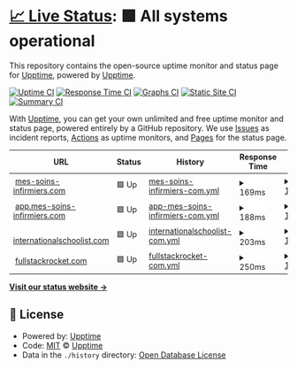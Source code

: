 # [📈 Live Status](https://upptime.github.io/upptime): <!--live status--> **🟩 All systems operational**

This repository contains the open-source uptime monitor and status page for [Upptime](https://upptime.js.org), powered by [Upptime](https://github.com/upptime/upptime).

[![Uptime CI](https://github.com/upptime/upptime/workflows/Uptime%20CI/badge.svg)](https://github.com/upptime/upptime/actions?query=workflow%3A%22Uptime+CI%22)
[![Response Time CI](https://github.com/upptime/upptime/workflows/Response%20Time%20CI/badge.svg)](https://github.com/upptime/upptime/actions?query=workflow%3A%22Response+Time+CI%22)
[![Graphs CI](https://github.com/upptime/upptime/workflows/Graphs%20CI/badge.svg)](https://github.com/upptime/upptime/actions?query=workflow%3A%22Graphs+CI%22)
[![Static Site CI](https://github.com/upptime/upptime/workflows/Static%20Site%20CI/badge.svg)](https://github.com/upptime/upptime/actions?query=workflow%3A%22Static+Site+CI%22)
[![Summary CI](https://github.com/upptime/upptime/workflows/Summary%20CI/badge.svg)](https://github.com/upptime/upptime/actions?query=workflow%3A%22Summary+CI%22)

With [Upptime](https://upptime.js.org), you can get your own unlimited and free uptime monitor and status page, powered entirely by a GitHub repository. We use [Issues](https://github.com/upptime/upptime/issues) as incident reports, [Actions](https://github.com/upptime/upptime/actions) as uptime monitors, and [Pages](https://upptime.github.io/upptime) for the status page.

<!--start: status pages-->
<!-- This summary is generated by Upptime (https://github.com/upptime/upptime) -->
<!-- Do not edit this manually, your changes will be overwritten -->
<!-- prettier-ignore -->
| URL | Status | History | Response Time | Uptime |
| --- | ------ | ------- | ------------- | ------ |
| <img alt="" src="https://icons.duckduckgo.com/ip3/www.mes-soins-infirmiers.com.ico" height="13"> [mes-soins-infirmiers.com](https://www.mes-soins-infirmiers.com) | 🟩 Up | [mes-soins-infirmiers-com.yml](https://github.com/svengau/upptime/commits/HEAD/history/mes-soins-infirmiers-com.yml) | <details><summary><img alt="Response time graph" src="./graphs/mes-soins-infirmiers-com/response-time-week.png" height="20"> 169ms</summary><br><a href="https://upptime.github.io/upptime/history/mes-soins-infirmiers-com"><img alt="Response time 154" src="https://img.shields.io/endpoint?url=https%3A%2F%2Fraw.githubusercontent.com%2Fsvengau%2Fupptime%2FHEAD%2Fapi%2Fmes-soins-infirmiers-com%2Fresponse-time.json"></a><br><a href="https://upptime.github.io/upptime/history/mes-soins-infirmiers-com"><img alt="24-hour response time 171" src="https://img.shields.io/endpoint?url=https%3A%2F%2Fraw.githubusercontent.com%2Fsvengau%2Fupptime%2FHEAD%2Fapi%2Fmes-soins-infirmiers-com%2Fresponse-time-day.json"></a><br><a href="https://upptime.github.io/upptime/history/mes-soins-infirmiers-com"><img alt="7-day response time 169" src="https://img.shields.io/endpoint?url=https%3A%2F%2Fraw.githubusercontent.com%2Fsvengau%2Fupptime%2FHEAD%2Fapi%2Fmes-soins-infirmiers-com%2Fresponse-time-week.json"></a><br><a href="https://upptime.github.io/upptime/history/mes-soins-infirmiers-com"><img alt="30-day response time 174" src="https://img.shields.io/endpoint?url=https%3A%2F%2Fraw.githubusercontent.com%2Fsvengau%2Fupptime%2FHEAD%2Fapi%2Fmes-soins-infirmiers-com%2Fresponse-time-month.json"></a><br><a href="https://upptime.github.io/upptime/history/mes-soins-infirmiers-com"><img alt="1-year response time 154" src="https://img.shields.io/endpoint?url=https%3A%2F%2Fraw.githubusercontent.com%2Fsvengau%2Fupptime%2FHEAD%2Fapi%2Fmes-soins-infirmiers-com%2Fresponse-time-year.json"></a></details> | <details><summary><a href="https://upptime.github.io/upptime/history/mes-soins-infirmiers-com">100.00%</a></summary><a href="https://upptime.github.io/upptime/history/mes-soins-infirmiers-com"><img alt="All-time uptime 99.50%" src="https://img.shields.io/endpoint?url=https%3A%2F%2Fraw.githubusercontent.com%2Fsvengau%2Fupptime%2FHEAD%2Fapi%2Fmes-soins-infirmiers-com%2Fuptime.json"></a><br><a href="https://upptime.github.io/upptime/history/mes-soins-infirmiers-com"><img alt="24-hour uptime 100.00%" src="https://img.shields.io/endpoint?url=https%3A%2F%2Fraw.githubusercontent.com%2Fsvengau%2Fupptime%2FHEAD%2Fapi%2Fmes-soins-infirmiers-com%2Fuptime-day.json"></a><br><a href="https://upptime.github.io/upptime/history/mes-soins-infirmiers-com"><img alt="7-day uptime 100.00%" src="https://img.shields.io/endpoint?url=https%3A%2F%2Fraw.githubusercontent.com%2Fsvengau%2Fupptime%2FHEAD%2Fapi%2Fmes-soins-infirmiers-com%2Fuptime-week.json"></a><br><a href="https://upptime.github.io/upptime/history/mes-soins-infirmiers-com"><img alt="30-day uptime 100.00%" src="https://img.shields.io/endpoint?url=https%3A%2F%2Fraw.githubusercontent.com%2Fsvengau%2Fupptime%2FHEAD%2Fapi%2Fmes-soins-infirmiers-com%2Fuptime-month.json"></a><br><a href="https://upptime.github.io/upptime/history/mes-soins-infirmiers-com"><img alt="1-year uptime 99.74%" src="https://img.shields.io/endpoint?url=https%3A%2F%2Fraw.githubusercontent.com%2Fsvengau%2Fupptime%2FHEAD%2Fapi%2Fmes-soins-infirmiers-com%2Fuptime-year.json"></a></details>
| <img alt="" src="https://icons.duckduckgo.com/ip3/app.mes-soins-infirmiers.com.ico" height="13"> [app.mes-soins-infirmiers.com](https://app.mes-soins-infirmiers.com) | 🟩 Up | [app-mes-soins-infirmiers-com.yml](https://github.com/svengau/upptime/commits/HEAD/history/app-mes-soins-infirmiers-com.yml) | <details><summary><img alt="Response time graph" src="./graphs/app-mes-soins-infirmiers-com/response-time-week.png" height="20"> 188ms</summary><br><a href="https://upptime.github.io/upptime/history/app-mes-soins-infirmiers-com"><img alt="Response time 215" src="https://img.shields.io/endpoint?url=https%3A%2F%2Fraw.githubusercontent.com%2Fsvengau%2Fupptime%2FHEAD%2Fapi%2Fapp-mes-soins-infirmiers-com%2Fresponse-time.json"></a><br><a href="https://upptime.github.io/upptime/history/app-mes-soins-infirmiers-com"><img alt="24-hour response time 126" src="https://img.shields.io/endpoint?url=https%3A%2F%2Fraw.githubusercontent.com%2Fsvengau%2Fupptime%2FHEAD%2Fapi%2Fapp-mes-soins-infirmiers-com%2Fresponse-time-day.json"></a><br><a href="https://upptime.github.io/upptime/history/app-mes-soins-infirmiers-com"><img alt="7-day response time 188" src="https://img.shields.io/endpoint?url=https%3A%2F%2Fraw.githubusercontent.com%2Fsvengau%2Fupptime%2FHEAD%2Fapi%2Fapp-mes-soins-infirmiers-com%2Fresponse-time-week.json"></a><br><a href="https://upptime.github.io/upptime/history/app-mes-soins-infirmiers-com"><img alt="30-day response time 248" src="https://img.shields.io/endpoint?url=https%3A%2F%2Fraw.githubusercontent.com%2Fsvengau%2Fupptime%2FHEAD%2Fapi%2Fapp-mes-soins-infirmiers-com%2Fresponse-time-month.json"></a><br><a href="https://upptime.github.io/upptime/history/app-mes-soins-infirmiers-com"><img alt="1-year response time 208" src="https://img.shields.io/endpoint?url=https%3A%2F%2Fraw.githubusercontent.com%2Fsvengau%2Fupptime%2FHEAD%2Fapi%2Fapp-mes-soins-infirmiers-com%2Fresponse-time-year.json"></a></details> | <details><summary><a href="https://upptime.github.io/upptime/history/app-mes-soins-infirmiers-com">100.00%</a></summary><a href="https://upptime.github.io/upptime/history/app-mes-soins-infirmiers-com"><img alt="All-time uptime 99.58%" src="https://img.shields.io/endpoint?url=https%3A%2F%2Fraw.githubusercontent.com%2Fsvengau%2Fupptime%2FHEAD%2Fapi%2Fapp-mes-soins-infirmiers-com%2Fuptime.json"></a><br><a href="https://upptime.github.io/upptime/history/app-mes-soins-infirmiers-com"><img alt="24-hour uptime 100.00%" src="https://img.shields.io/endpoint?url=https%3A%2F%2Fraw.githubusercontent.com%2Fsvengau%2Fupptime%2FHEAD%2Fapi%2Fapp-mes-soins-infirmiers-com%2Fuptime-day.json"></a><br><a href="https://upptime.github.io/upptime/history/app-mes-soins-infirmiers-com"><img alt="7-day uptime 100.00%" src="https://img.shields.io/endpoint?url=https%3A%2F%2Fraw.githubusercontent.com%2Fsvengau%2Fupptime%2FHEAD%2Fapi%2Fapp-mes-soins-infirmiers-com%2Fuptime-week.json"></a><br><a href="https://upptime.github.io/upptime/history/app-mes-soins-infirmiers-com"><img alt="30-day uptime 100.00%" src="https://img.shields.io/endpoint?url=https%3A%2F%2Fraw.githubusercontent.com%2Fsvengau%2Fupptime%2FHEAD%2Fapi%2Fapp-mes-soins-infirmiers-com%2Fuptime-month.json"></a><br><a href="https://upptime.github.io/upptime/history/app-mes-soins-infirmiers-com"><img alt="1-year uptime 99.99%" src="https://img.shields.io/endpoint?url=https%3A%2F%2Fraw.githubusercontent.com%2Fsvengau%2Fupptime%2FHEAD%2Fapi%2Fapp-mes-soins-infirmiers-com%2Fuptime-year.json"></a></details>
| <img alt="" src="https://icons.duckduckgo.com/ip3/www.internationalschoolist.com.ico" height="13"> [internationalschoolist.com](https://www.internationalschoolist.com) | 🟩 Up | [internationalschoolist-com.yml](https://github.com/svengau/upptime/commits/HEAD/history/internationalschoolist-com.yml) | <details><summary><img alt="Response time graph" src="./graphs/internationalschoolist-com/response-time-week.png" height="20"> 203ms</summary><br><a href="https://upptime.github.io/upptime/history/internationalschoolist-com"><img alt="Response time 180" src="https://img.shields.io/endpoint?url=https%3A%2F%2Fraw.githubusercontent.com%2Fsvengau%2Fupptime%2FHEAD%2Fapi%2Finternationalschoolist-com%2Fresponse-time.json"></a><br><a href="https://upptime.github.io/upptime/history/internationalschoolist-com"><img alt="24-hour response time 154" src="https://img.shields.io/endpoint?url=https%3A%2F%2Fraw.githubusercontent.com%2Fsvengau%2Fupptime%2FHEAD%2Fapi%2Finternationalschoolist-com%2Fresponse-time-day.json"></a><br><a href="https://upptime.github.io/upptime/history/internationalschoolist-com"><img alt="7-day response time 203" src="https://img.shields.io/endpoint?url=https%3A%2F%2Fraw.githubusercontent.com%2Fsvengau%2Fupptime%2FHEAD%2Fapi%2Finternationalschoolist-com%2Fresponse-time-week.json"></a><br><a href="https://upptime.github.io/upptime/history/internationalschoolist-com"><img alt="30-day response time 168" src="https://img.shields.io/endpoint?url=https%3A%2F%2Fraw.githubusercontent.com%2Fsvengau%2Fupptime%2FHEAD%2Fapi%2Finternationalschoolist-com%2Fresponse-time-month.json"></a><br><a href="https://upptime.github.io/upptime/history/internationalschoolist-com"><img alt="1-year response time 180" src="https://img.shields.io/endpoint?url=https%3A%2F%2Fraw.githubusercontent.com%2Fsvengau%2Fupptime%2FHEAD%2Fapi%2Finternationalschoolist-com%2Fresponse-time-year.json"></a></details> | <details><summary><a href="https://upptime.github.io/upptime/history/internationalschoolist-com">100.00%</a></summary><a href="https://upptime.github.io/upptime/history/internationalschoolist-com"><img alt="All-time uptime 99.59%" src="https://img.shields.io/endpoint?url=https%3A%2F%2Fraw.githubusercontent.com%2Fsvengau%2Fupptime%2FHEAD%2Fapi%2Finternationalschoolist-com%2Fuptime.json"></a><br><a href="https://upptime.github.io/upptime/history/internationalschoolist-com"><img alt="24-hour uptime 100.00%" src="https://img.shields.io/endpoint?url=https%3A%2F%2Fraw.githubusercontent.com%2Fsvengau%2Fupptime%2FHEAD%2Fapi%2Finternationalschoolist-com%2Fuptime-day.json"></a><br><a href="https://upptime.github.io/upptime/history/internationalschoolist-com"><img alt="7-day uptime 100.00%" src="https://img.shields.io/endpoint?url=https%3A%2F%2Fraw.githubusercontent.com%2Fsvengau%2Fupptime%2FHEAD%2Fapi%2Finternationalschoolist-com%2Fuptime-week.json"></a><br><a href="https://upptime.github.io/upptime/history/internationalschoolist-com"><img alt="30-day uptime 100.00%" src="https://img.shields.io/endpoint?url=https%3A%2F%2Fraw.githubusercontent.com%2Fsvengau%2Fupptime%2FHEAD%2Fapi%2Finternationalschoolist-com%2Fuptime-month.json"></a><br><a href="https://upptime.github.io/upptime/history/internationalschoolist-com"><img alt="1-year uptime 100.00%" src="https://img.shields.io/endpoint?url=https%3A%2F%2Fraw.githubusercontent.com%2Fsvengau%2Fupptime%2FHEAD%2Fapi%2Finternationalschoolist-com%2Fuptime-year.json"></a></details>
| <img alt="" src="https://icons.duckduckgo.com/ip3/www.fullstackrocket.com.ico" height="13"> [fullstackrocket.com](https://www.fullstackrocket.com) | 🟩 Up | [fullstackrocket-com.yml](https://github.com/svengau/upptime/commits/HEAD/history/fullstackrocket-com.yml) | <details><summary><img alt="Response time graph" src="./graphs/fullstackrocket-com/response-time-week.png" height="20"> 250ms</summary><br><a href="https://upptime.github.io/upptime/history/fullstackrocket-com"><img alt="Response time 219" src="https://img.shields.io/endpoint?url=https%3A%2F%2Fraw.githubusercontent.com%2Fsvengau%2Fupptime%2FHEAD%2Fapi%2Ffullstackrocket-com%2Fresponse-time.json"></a><br><a href="https://upptime.github.io/upptime/history/fullstackrocket-com"><img alt="24-hour response time 174" src="https://img.shields.io/endpoint?url=https%3A%2F%2Fraw.githubusercontent.com%2Fsvengau%2Fupptime%2FHEAD%2Fapi%2Ffullstackrocket-com%2Fresponse-time-day.json"></a><br><a href="https://upptime.github.io/upptime/history/fullstackrocket-com"><img alt="7-day response time 250" src="https://img.shields.io/endpoint?url=https%3A%2F%2Fraw.githubusercontent.com%2Fsvengau%2Fupptime%2FHEAD%2Fapi%2Ffullstackrocket-com%2Fresponse-time-week.json"></a><br><a href="https://upptime.github.io/upptime/history/fullstackrocket-com"><img alt="30-day response time 217" src="https://img.shields.io/endpoint?url=https%3A%2F%2Fraw.githubusercontent.com%2Fsvengau%2Fupptime%2FHEAD%2Fapi%2Ffullstackrocket-com%2Fresponse-time-month.json"></a><br><a href="https://upptime.github.io/upptime/history/fullstackrocket-com"><img alt="1-year response time 192" src="https://img.shields.io/endpoint?url=https%3A%2F%2Fraw.githubusercontent.com%2Fsvengau%2Fupptime%2FHEAD%2Fapi%2Ffullstackrocket-com%2Fresponse-time-year.json"></a></details> | <details><summary><a href="https://upptime.github.io/upptime/history/fullstackrocket-com">100.00%</a></summary><a href="https://upptime.github.io/upptime/history/fullstackrocket-com"><img alt="All-time uptime 99.86%" src="https://img.shields.io/endpoint?url=https%3A%2F%2Fraw.githubusercontent.com%2Fsvengau%2Fupptime%2FHEAD%2Fapi%2Ffullstackrocket-com%2Fuptime.json"></a><br><a href="https://upptime.github.io/upptime/history/fullstackrocket-com"><img alt="24-hour uptime 100.00%" src="https://img.shields.io/endpoint?url=https%3A%2F%2Fraw.githubusercontent.com%2Fsvengau%2Fupptime%2FHEAD%2Fapi%2Ffullstackrocket-com%2Fuptime-day.json"></a><br><a href="https://upptime.github.io/upptime/history/fullstackrocket-com"><img alt="7-day uptime 100.00%" src="https://img.shields.io/endpoint?url=https%3A%2F%2Fraw.githubusercontent.com%2Fsvengau%2Fupptime%2FHEAD%2Fapi%2Ffullstackrocket-com%2Fuptime-week.json"></a><br><a href="https://upptime.github.io/upptime/history/fullstackrocket-com"><img alt="30-day uptime 100.00%" src="https://img.shields.io/endpoint?url=https%3A%2F%2Fraw.githubusercontent.com%2Fsvengau%2Fupptime%2FHEAD%2Fapi%2Ffullstackrocket-com%2Fuptime-month.json"></a><br><a href="https://upptime.github.io/upptime/history/fullstackrocket-com"><img alt="1-year uptime 100.00%" src="https://img.shields.io/endpoint?url=https%3A%2F%2Fraw.githubusercontent.com%2Fsvengau%2Fupptime%2FHEAD%2Fapi%2Ffullstackrocket-com%2Fuptime-year.json"></a></details>

<!--end: status pages-->

[**Visit our status website →**](https://upptime.github.io/upptime)

## 📄 License

- Powered by: [Upptime](https://github.com/upptime/upptime)
- Code: [MIT](./LICENSE) © [Upptime](https://upptime.js.org)
- Data in the `./history` directory: [Open Database License](https://opendatacommons.org/licenses/odbl/1-0/)

